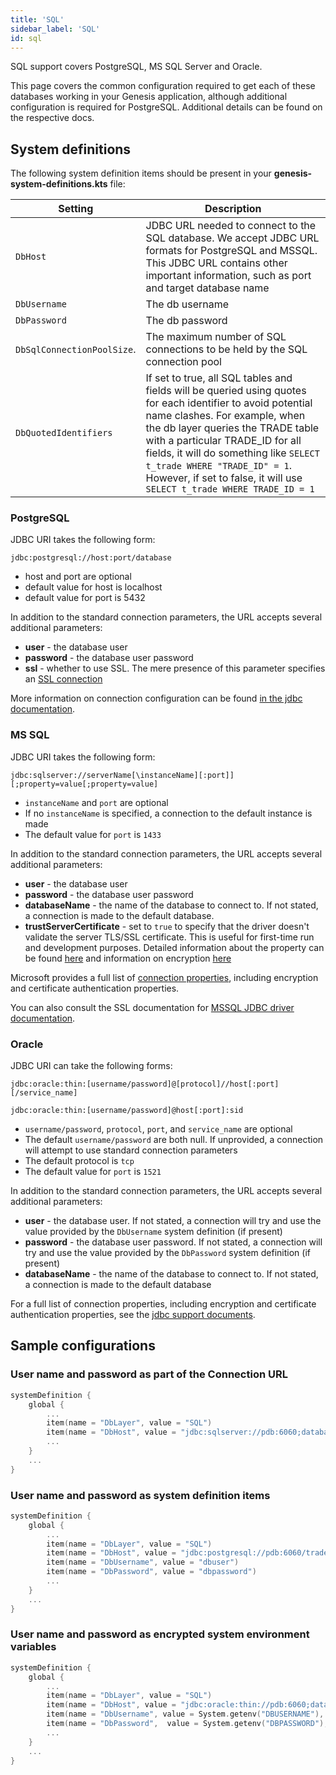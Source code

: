 ```yaml
---
title: 'SQL'
sidebar_label: 'SQL'
id: sql
---
```


SQL support covers PostgreSQL, MS SQL Server and Oracle.

This page covers the common configuration required to get each of these databases working in your Genesis application, although additional configuration is required for PostgreSQL. Additional details can be found on the respective docs.

## System definitions

The following system definition items should be present in your **genesis-system-definitions.kts** file:


| Setting   | Description   |  
|----------|-------------|
| `DbHost` | JDBC URL needed to connect to the SQL database. We accept JDBC URL formats for PostgreSQL and MSSQL. This JDBC URL contains other important information, such as port and target database name |
| `DbUsername` | The db username |  
| `DbPassword` | The db password |
|`DbSqlConnectionPoolSize`.| The maximum number of SQL connections to be held by the SQL connection pool |  
| `DbQuotedIdentifiers` | If set to true, all SQL tables and fields will be queried using quotes for each identifier to avoid potential name clashes. For example, when the db layer queries the TRADE table with a particular TRADE_ID for all fields, it will do something like `SELECT t_trade WHERE "TRADE_ID" = 1`. However, if set to false, it will use `SELECT t_trade WHERE TRADE_ID = 1` |  

### PostgreSQL

JDBC URI takes the following form:

`jdbc:postgresql://host:port/database`

- host and port are optional
- default value for host is localhost
- default value for port is 5432

In addition to the standard connection parameters, the URL accepts several additional parameters:

- **user** - the database user
- **password** - the database user password
- **ssl** - whether to use SSL. The mere presence of this parameter specifies an [SSL connection](https://jdbc.postgresql.org/documentation/head/ssl-client.html)

More information on connection configuration can be found [in the jdbc documentation](https://jdbc.postgresql.org/documentation/head/connect.html).

### MS SQL

JDBC URI takes the following form:

`jdbc:sqlserver://serverName[\instanceName][:port]][;property=value[;property=value]`

- `instanceName` and `port` are optional
- If no `instanceName` is specified, a connection to the default instance is made
- The default value for `port` is `1433`

In addition to the standard connection parameters, the URL accepts several additional parameters:
- **user** - the database user
- **password** - the database user password
- **databaseName** - the name of the database to connect to. If not stated, a connection is made to the default database.
- **trustServerCertificate** - set to `true` to specify that the driver doesn't validate the server TLS/SSL certificate. This is useful for first-time run and development purposes. Detailed information about the property can be found [here](https://docs.microsoft.com/en-us/sql/connect/jdbc/setting-the-connection-properties?view=sql-server-ver15) and information on encryption [here](https://docs.microsoft.com/en-us/sql/connect/jdbc/understanding-ssl-support?view=sql-server-ver15)

Microsoft provides a full list of [connection properties](https://docs.microsoft.com/en-us/sql/connect/jdbc/setting-the-connection-properties?view=sql-server-ver15), including encryption and certificate authentication properties.

You can also consult the SSL documentation for [MSSQL JDBC driver documentation](https://github.com/Microsoft/mssql-jdbc/wiki/SSLProtocol).

### Oracle

JDBC URI can take the following forms:

`jdbc:oracle:thin:[username/password]@[protocol]//host[:port][/service_name]`

`jdbc:oracle:thin:[username/password]@host[:port]:sid`

- `username/password`, `protocol`, `port`, and `service_name` are optional
- The default `username/password` are both null. If unprovided, a connection will attempt to use standard connection parameters
- The default protocol is `tcp`
- The default value for `port` is `1521`

In addition to the standard connection parameters, the URL accepts several additional parameters:
- **user** - the database user. If not stated, a connection will try and use the value provided by the `DbUsername` system definition (if present)
- **password** - the database user password. If not stated, a connection will try and use the value provided by the `DbPassword` system definition (if present)
- **databaseName** - the name of the database to connect to. If not stated, a connection is made to the default database

For a full list of connection properties, including encryption and certificate authentication properties, see the [jdbc support documents](https://docs.oracle.com/en/database/oracle/oracle-database/21/jjdbc/JDBC-standards-support.html).

## Sample configurations

### User name and password as part of the Connection URL

```kotlin
systemDefinition {
    global {
        ...
        item(name = "DbLayer", value = "SQL")
        item(name = "DbHost", value = "jdbc:sqlserver://pdb:6060;databaseName=trades;user=MyUserName;password=dbpassword;")
        ...
    }    
    ...
}
```

### User name and password as system definition items

```kotlin
systemDefinition {
    global {
        ...
        item(name = "DbLayer", value = "SQL")
        item(name = "DbHost", value = "jdbc:postgresql://pdb:6060/trades")
        item(name = "DbUsername", value = "dbuser")
        item(name = "DbPassword", value = "dbpassword")
        ...
    }
    ...
}
```

### User name and password as encrypted system environment variables

```kotlin
systemDefinition {
    global {
        ...
        item(name = "DbLayer", value = "SQL")
        item(name = "DbHost", value = "jdbc:oracle:thin://pdb:6060;databaseName=trades")
        item(name = "DbUsername", value = System.getenv("DBUSERNAME"), encrypted = true)
        item(name = "DbPassword",  value = System.getenv("DBPASSWORD"), encrypted = true)
        ...
    }
    ...
}
```
